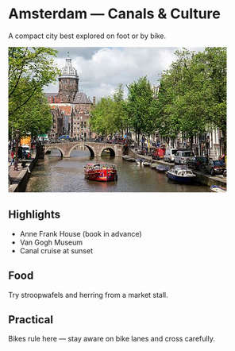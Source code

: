 # Amsterdam — Canals & Culture

A compact city best explored on foot or by bike.

![Canals of Amsterdam](/images/amsterdam-canals.jpg)

## Highlights
- Anne Frank House (book in advance)
- Van Gogh Museum
- Canal cruise at sunset

## Food
Try stroopwafels and herring from a market stall.

## Practical
Bikes rule here — stay aware on bike lanes and cross carefully.
